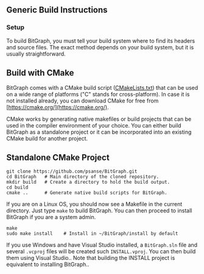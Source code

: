 ## Generic Build Instructions

### Setup

To build BitGraph, you must tell your build system where to find its headers and source files. The exact method depends on your build system, but it is usually straightforward.

## Build with CMake

BitGraph comes with a CMake build script ([CMakeLists.txt](https://github.com/psanse/BitGraph/blob/master/src/CMakeLists.txt)) that can be used on a wide range of platforms ("C" stands for cross-platform). In case it is not installed already, you can download CMake for free from [https://cmake.org/](https://cmake.org/).

CMake works by generating native makefiles or build projects that can be used in the compiler environment of your choice. You can either build BitGraph as a standalone project or it can be incorporated into an existing CMake build for another project.

## Standalone CMake Project

```plaintext
git clone https://github.com/psanse/BitGraph.git 
cd BitGraph   # Main directory of the cloned repository.
mkdir build   # Create a directory to hold the build output.
cd build
cmake ..      # Generate native build scripts for BitGraph.
```

If you are on a Linux OS, you should now see a Makefile in the current directory. Just type `make` to build BitGraph. You can then proceed to install BitGraph if you are a system admin.

```plaintext
make
sudo make install    # Install in ~/BitGraph/install by default
```

If you use Windows and have Visual Studio installed, a `BitGraph.sln` file and several `.vcproj` files will be created such `INSTALL.vproj`. You can then build them using Visual Studio.. Note that building the INSTALL project is equivalent to installing BitGraph..